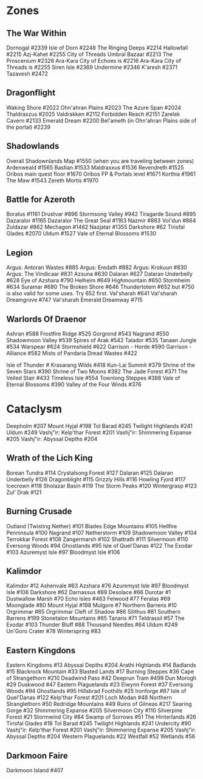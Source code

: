 # Zones

## The War Within
Dornogal #2339
Isle of Dorn #2248
The Ringing Deeps #2214
Hallowfall #2215
Azj-Kahet #2255
City of Threads Umbral Bazaar #2213
The Proscenium #2328
Ara-Kara City of Echoes is #2216
Ara-Kara City of Threads is #2255
Siren Isle #2369
Undermine #2346
K'aresh #2371
Tazavesh #2472

## Dragonflight
Waking Shore #2022
Ohn'ahran Plains #2023
The Azure Span #2024
Thaldraszus #2025
Valdrakken #2112
Forbidden Reach #2151
Zarelek Cavern #2133
Emerald Dream #2200
Bel'ameth (in Ohn'ahran Plains side of the portal) #2239

## Shadowlands
Overall Shadownlands Map #1550 (when you are traveling between zones)
Ardenweald #1565
Bastian #1533
Maldraxxus #1536
Revendreth #1525
Oribos main quest floor #1670
Oribos FP & Portals level #1671
Korthia #1961
The Maw #1543
Zereth Mortis #1970

## Battle for Azeroth
Boralus #1161
Drustvar #896
Stormsong Valley #942
Tiragarde Sound #895
Dazaralor #1165
Dazaralor The Great Seal #1163
Nazmir #863
Vol'dun #864
Zuldazar #862
Mechagon #1462
Nazjatar #1355
Darkshore #62
Tirisfal Glades #2070
Uldum #1527
Vale of Eternal Blossoms #1530

## Legion
Argus: Antoran Wastes #885
Argus: Eredath #882
Argus: Krokuun #830
Argus: The Vindicaar #831
Azsuna #630
Dalaran #627
Dalaran Underbelly #628
Eye of Azshara #790
Helheim #649
Highmountain #650
Stormheim #634
Suramar #680
The Broken Shore #646
Thundertotem #652 but #750 is also valid for some uses. Try 652 first.
Val'sharah #641
Val'sharah Dreamgrove #747
Val'sharah Emerald Dreamway #715

## Warlords Of Draenor
Ashran #588
Frostfire Ridge #525
Gorgrond #543
Nagrand #550
Shadowmoon Valley #539
Spires of Arak #542
Talador #535
Tanaan Jungle #534
Warspear #624
Stormshield #622
Garrison - Horde #590
Garrison - Alliance #582
Mists of Pandaria
Dread Wastes #422

Isle of Thunder #
Krasarang Wilds #418
Kun-Lai Summit #379
Shrine of the Seven Stars #390
Shrine of Two Moons #392
The Jade Forest #371
The Veiled Stair #433
Timeless Isle #554
Townlong Steppes #388
Vale of Eternal Blossoms #390
Valley of the Four Winds #376

# Cataclysm
Deepholm #207
Mount Hyjal #198
Tol Barad #245
Twilight Highlands #241
Uldum #249
Vashj"ir: Kelp'thar Forest #201
Vashj"ir: Shimmering Expanse #205
Vashj"ir: Abyssal Depths #204

## Wrath of the Lich King
Borean Tundra #114
Crystalsong Forest #127
Dalaran #125
Dalaran Underbelly #126
Dragonblight #115
Grizzly Hills #116
Howling Fjord #117
Icecrown #118
Sholazar Basin #119
The Storm Peaks #120
Wintergrasp #123
Zul' Drak #121

## Burning Crusade
Outland (Twisting Nether) #101
Blades Edge Mountains #105
Hellfire Penninsula #100
Nagrand #107
Netherstorm #109
Shadowmoon Valley #104
Terrokkar Forest #108
Zangermarsh #102
Shattrath #111
Silvermoon #110
Eversong Woods #94
Ghostlands #95
Isle of Quel'Danas #122
The Exodar #103
Azuremyst Isle #97
Bloodmyst Isle #106

## Kalimdor
Kalimdor #12
Ashenvale #63
Azshara #76
Azuremyst Isle #97
Bloodmyst Isle #106
Darkshore #62
Darnassus #89
Desolace #66
Durotar #1
Dustwallow Marsh #70
Echo Isles #463
Felwood #77
Feralas #69
Moonglade #80
Mount Hyjal #198
Mulgore #7
Northern Barrens #10
Orgrimmar #85
Orgrimmar Cleft of Shadow #86
Silithus #81
Southern Barrens #199
Stonetalon Mountains #65
Tanaris #71
Teldrassil #57
The Exodar #103
Thunder Bluff #88
Thousand Needles #64
Uldum #249
Un'Goro Crater #78
Winterspring #83

## Eastern Kingdons
Eastern Kingdoms #13
Abyssal Depths #204
Arathi Highlands #14
Badlands #15
Blackrock Mountain #33
Blasted Lands #17
Burning Steppes #36
Cape of Strangethorn #210
Deadwind Pass #42
Deeprun Tram #499
Dun Morogh #29
Duskwood #47
Eastern Plaguelands #23
Elwynn Forest #37
Eversong Woods #94
Ghostlands #95
Hillsbrad Foothills #25
Ironforge #87
Isle of Quel'Danas #122
Kelp'thar Forest #201
Loch Modan #48
Northern Stranglethorn #50
Redridge Mountains #49
Ruins of Gilneas #217
Searing Gorge #32
Shimmering Expanse #205
Silvermoon City #110
Silverpine Forest #21
Stormwind City #84
Swamp of Sorrows #51
The Hinterlands #26
Tirisfal Glades #18
Tol Barad #245
Twilight Highlands #241
Undercity #90
Vashj"ir: Kelp'thar Forest #201
Vashj"ir: Shimmering Expanse #205
Vashj"ir: Abyssal Depths #204
Western Plaguelands #22
Westfall #52
Wetlands #56

## Darkmoon Faire
Darkmoon Island #407
